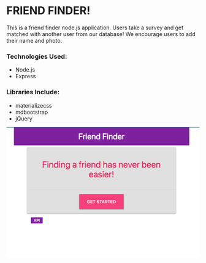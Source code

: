 # FRIEND FINDER!
This is a friend finder node.js application. Users take a survey and get matched with another user from our database! We encourage users to add their name and photo.

### Technologies Used:
- Node.js
- Express

### Libraries Include:
- materializecss
- mdbootstrap
- jQuery

![Home Page](images/home.png)